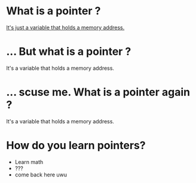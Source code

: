 # What is a pointer ?
[It's just a variable that holds a memory address.][1] 

# ... But what is a pointer ?
It's a variable that holds a memory address. 

# ... scuse me. What is a pointer again ?
It's a variable that holds a memory address. 

# How do you learn pointers?
- Learn math
- ???
- come back here uwu

[1]: https://www.youtube.com/watch?v=iChalAKXffs